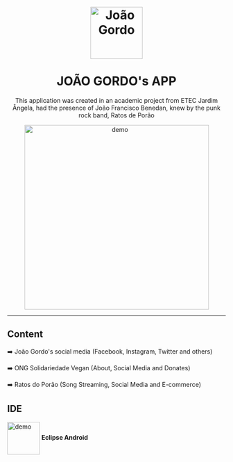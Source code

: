 <h1 align="center">
<br>
  <img src="https://github.com/Guilherme-Maciel/J.Gordo-layout-animation-translation/blob/master/res/drawable-mdpi/ic_launcher.png" alt="João Gordo" width="120" height="120">
<br>
<br>
JOÃO GORDO's APP
</h1>

<p align="center">This application was created in an academic project from ETEC Jardim Ângela, had the presence of João Francisco Benedan, knew by the punk rock band, Ratos de Porão</p>
<p align="center">
</p>

[//]: # (Add your gifs/images here:)
<div align="center">
  <img src="https://github.com/Guilherme-Maciel/readme_images/blob/master/jgordo/jGordo.gif" alt="demo" height="425" align="center">
</div>

<hr />

## Content


➡️ João Gordo's social media (Facebook, Instagram, Twitter and others)


➡️ ONG Solidariedade Vegan (About, Social Media and Donates)


➡️ Ratos do Porão (Song Streaming, Social Media and E-commerce)

## IDE
<div height="100">
<img src="http://3.bp.blogspot.com/-82FGfhElnfU/Uq8pzoQBhhI/AAAAAAAAB2o/o-tskIZXikY/s280/eclipse-android.png" alt="demo" height="75" align="center">
<b align="center">Eclipse Android</b>
</div>


